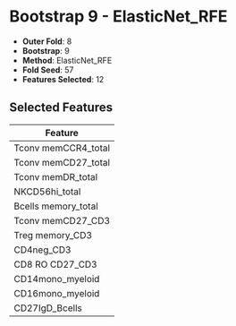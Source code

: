 # Bootstrap 9 - ElasticNet_RFE

- **Outer Fold**: 8
- **Bootstrap**: 9
- **Method**: ElasticNet_RFE
- **Fold Seed**: 57
- **Features Selected**: 12

## Selected Features

| Feature |
|---------|
| Tconv memCCR4_total |
| Tconv memCD27_total |
| Tconv memDR_total |
| NKCD56hi_total |
| Bcells memory_total |
| Tconv memCD27_CD3 |
| Treg memory_CD3 |
| CD4neg_CD3 |
| CD8 RO CD27_CD3 |
| CD14mono_myeloid |
| CD16mono_myeloid |
| CD27IgD_Bcells |
